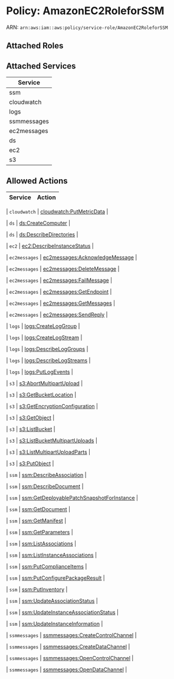 # Policy: AmazonEC2RoleforSSM

ARN: `arn:aws:iam::aws:policy/service-role/AmazonEC2RoleforSSM`

## Attached Roles

## Attached Services

| Service |
|---------|
| ssm |
| cloudwatch |
| logs |
| ssmmessages |
| ec2messages |
| ds |
| ec2 |
| s3 |

## Allowed Actions

| Service | Action |
|:-------:|--------|

| `cloudwatch` | [cloudwatch:PutMetricData](../actions.md#cloudwatch:putmetricdata) |

| `ds` | [ds:CreateComputer](../actions.md#ds:createcomputer) |

| `ds` | [ds:DescribeDirectories](../actions.md#ds:describedirectories) |

| `ec2` | [ec2:DescribeInstanceStatus](../actions.md#ec2:describeinstancestatus) |

| `ec2messages` | [ec2messages:AcknowledgeMessage](../actions.md#ec2messages:acknowledgemessage) |

| `ec2messages` | [ec2messages:DeleteMessage](../actions.md#ec2messages:deletemessage) |

| `ec2messages` | [ec2messages:FailMessage](../actions.md#ec2messages:failmessage) |

| `ec2messages` | [ec2messages:GetEndpoint](../actions.md#ec2messages:getendpoint) |

| `ec2messages` | [ec2messages:GetMessages](../actions.md#ec2messages:getmessages) |

| `ec2messages` | [ec2messages:SendReply](../actions.md#ec2messages:sendreply) |

| `logs` | [logs:CreateLogGroup](../actions.md#logs:createloggroup) |

| `logs` | [logs:CreateLogStream](../actions.md#logs:createlogstream) |

| `logs` | [logs:DescribeLogGroups](../actions.md#logs:describeloggroups) |

| `logs` | [logs:DescribeLogStreams](../actions.md#logs:describelogstreams) |

| `logs` | [logs:PutLogEvents](../actions.md#logs:putlogevents) |

| `s3` | [s3:AbortMultipartUpload](../actions.md#s3:abortmultipartupload) |

| `s3` | [s3:GetBucketLocation](../actions.md#s3:getbucketlocation) |

| `s3` | [s3:GetEncryptionConfiguration](../actions.md#s3:getencryptionconfiguration) |

| `s3` | [s3:GetObject](../actions.md#s3:getobject) |

| `s3` | [s3:ListBucket](../actions.md#s3:listbucket) |

| `s3` | [s3:ListBucketMultipartUploads](../actions.md#s3:listbucketmultipartuploads) |

| `s3` | [s3:ListMultipartUploadParts](../actions.md#s3:listmultipartuploadparts) |

| `s3` | [s3:PutObject](../actions.md#s3:putobject) |

| `ssm` | [ssm:DescribeAssociation](../actions.md#ssm:describeassociation) |

| `ssm` | [ssm:DescribeDocument](../actions.md#ssm:describedocument) |

| `ssm` | [ssm:GetDeployablePatchSnapshotForInstance](../actions.md#ssm:getdeployablepatchsnapshotforinstance) |

| `ssm` | [ssm:GetDocument](../actions.md#ssm:getdocument) |

| `ssm` | [ssm:GetManifest](../actions.md#ssm:getmanifest) |

| `ssm` | [ssm:GetParameters](../actions.md#ssm:getparameters) |

| `ssm` | [ssm:ListAssociations](../actions.md#ssm:listassociations) |

| `ssm` | [ssm:ListInstanceAssociations](../actions.md#ssm:listinstanceassociations) |

| `ssm` | [ssm:PutComplianceItems](../actions.md#ssm:putcomplianceitems) |

| `ssm` | [ssm:PutConfigurePackageResult](../actions.md#ssm:putconfigurepackageresult) |

| `ssm` | [ssm:PutInventory](../actions.md#ssm:putinventory) |

| `ssm` | [ssm:UpdateAssociationStatus](../actions.md#ssm:updateassociationstatus) |

| `ssm` | [ssm:UpdateInstanceAssociationStatus](../actions.md#ssm:updateinstanceassociationstatus) |

| `ssm` | [ssm:UpdateInstanceInformation](../actions.md#ssm:updateinstanceinformation) |

| `ssmmessages` | [ssmmessages:CreateControlChannel](../actions.md#ssmmessages:createcontrolchannel) |

| `ssmmessages` | [ssmmessages:CreateDataChannel](../actions.md#ssmmessages:createdatachannel) |

| `ssmmessages` | [ssmmessages:OpenControlChannel](../actions.md#ssmmessages:opencontrolchannel) |

| `ssmmessages` | [ssmmessages:OpenDataChannel](../actions.md#ssmmessages:opendatachannel) |
